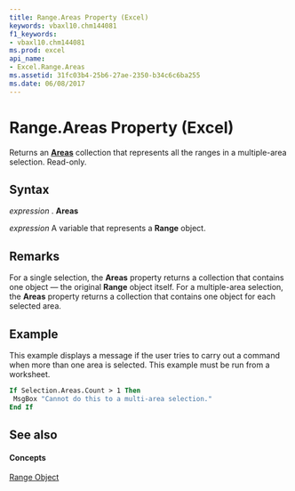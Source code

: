 ```yaml
---
title: Range.Areas Property (Excel)
keywords: vbaxl10.chm144081
f1_keywords:
- vbaxl10.chm144081
ms.prod: excel
api_name:
- Excel.Range.Areas
ms.assetid: 31fc03b4-25b6-27ae-2350-b34c6c6ba255
ms.date: 06/08/2017
---
```



# Range.Areas Property (Excel)

Returns an  **[Areas](areas-object-excel.md)** collection that represents all the ranges in a multiple-area selection. Read-only.


## Syntax

 _expression_ . **Areas**

 _expression_ A variable that represents a **Range** object.


## Remarks

For a single selection, the  **Areas** property returns a collection that contains one object — the original **Range** object itself. For a multiple-area selection, the **Areas** property returns a collection that contains one object for each selected area.


## Example

This example displays a message if the user tries to carry out a command when more than one area is selected. This example must be run from a worksheet.


```vb
If Selection.Areas.Count > 1 Then 
 MsgBox "Cannot do this to a multi-area selection." 
End If
```


## See also


#### Concepts


[Range Object](range-object-excel.md)

